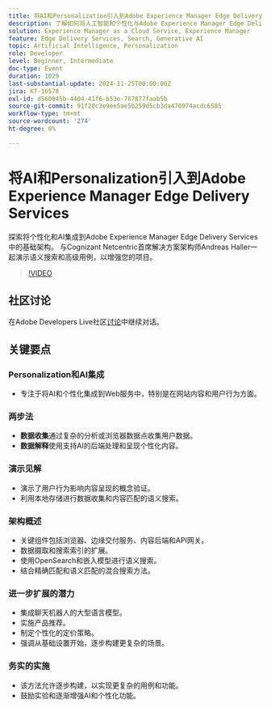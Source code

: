 ```yaml
---
title: 将AI和Personalization引入到Adobe Experience Manager Edge Delivery Services
description: 了解如何将人工智能和个性化与Adobe Experience Manager Edge Delivery Services集成，以及由Cognizant Netcentric首席解决方案架构师Andreas Haller演示的基础架构、语义搜索和高级用例。
solution: Experience Manager as a Cloud Service, Experience Manager
feature: Edge Delivery Services, Search, Generative AI
topic: Artificial Intelligence, Personalization
role: Developer
level: Beginner, Intermediate
doc-type: Event
duration: 1029
last-substantial-update: 2024-11-25T00:00:00Z
jira: KT-16578
exl-id: d560045b-4404-41f6-b53e-787877faab5b
source-git-commit: 91f20c3e9ee5ae5b259d5cb3da476974acdc6585
workflow-type: tm+mt
source-wordcount: '274'
ht-degree: 0%

---
```


# 将AI和Personalization引入到Adobe Experience Manager Edge Delivery Services

探索将个性化和AI集成到Adobe Experience Manager Edge Delivery Services中的基础架构。 与Cognizant Netcentric首席解决方案架构师Andreas Haller一起演示语义搜索和高级用例，以增强您的项目。

>[!VIDEO](https://video.tv.adobe.com/v/3440405/?learn=on&enablevpops)

## 社区讨论

在Adobe Developers Live社区[讨论](https://adobe.ly/3Z0PtJF)中继续对话。

## 关键要点

### Personalization和AI集成

* 专注于将AI和个性化集成到Web服务中，特别是在网站内容和用户行为方面。

### 两步法

* **数据收集**&#x200B;通过复杂的分析或浏览器数据点收集用户数据。
* **数据解释**&#x200B;使用支持AI的后端处理和呈现个性化内容。

### 演示见解

* 演示了用户行为影响内容呈现的概念验证。
* 利用本地存储进行数据收集和内容匹配的语义搜索。

### 架构概述

* 关键组件包括浏览器、边缘交付服务、内容后端和API网关。
* 数据摄取和搜索索引的扩展。
* 使用OpenSearch和嵌入模型进行语义搜索。
* 结合精确匹配和语义匹配的混合搜索方法。

### 进一步扩展的潜力

* 集成聊天机器人的大型语言模型。
* 实施产品推荐。
* 制定个性化的定价策略。
* 强调从基础设置开始，逐步构建更复杂的场景。

### 务实的实施

* 该方法允许逐步构建，以实现更复杂的用例和功能。
* 鼓励实验和逐渐增强AI和个性化功能。
